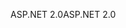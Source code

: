<span data-ttu-id="5ba5b-101">ASP.NET 2.0</span><span class="sxs-lookup"><span data-stu-id="5ba5b-101">ASP.NET 2.0</span></span>
